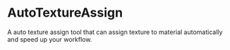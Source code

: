 # AutoTextureAssign
A auto texture assign tool that can assign texture to material automatically and speed up your workflow.
